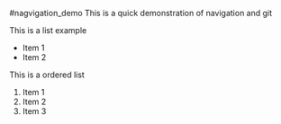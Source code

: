 #nagvigation_demo
This is a quick demonstration of navigation and git

This is a list example

* Item 1
* Item 2

This is a ordered list

1. Item 1
2. Item 2
3. Item 3
